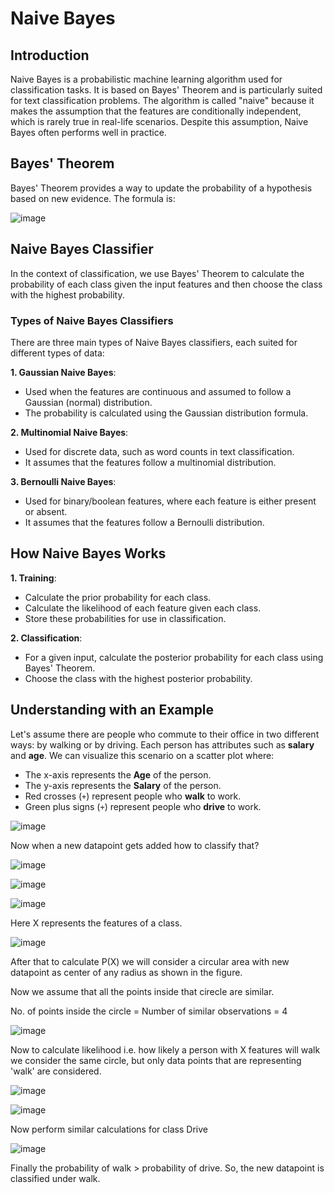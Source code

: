 
# Naive Bayes

## Introduction
Naive Bayes is a probabilistic machine learning algorithm used for classification tasks. It is based on Bayes' Theorem and is particularly suited for text classification problems. The algorithm is called "naive" because it makes the assumption that the features are conditionally independent, which is rarely true in real-life scenarios. Despite this assumption, Naive Bayes often performs well in practice.

## Bayes' Theorem
Bayes' Theorem provides a way to update the probability of a hypothesis based on new evidence. The formula is:

![image](https://github.com/saiabhiramjaini/portfolio/assets/115941546/9c64e3fa-234e-44ae-bef2-476d81aecc9e)

## Naive Bayes Classifier
In the context of classification, we use Bayes' Theorem to calculate the probability of each class given the input features and then choose the class with the highest probability.


### Types of Naive Bayes Classifiers
There are three main types of Naive Bayes classifiers, each suited for different types of data:

**1. Gaussian Naive Bayes**:
   - Used when the features are continuous and assumed to follow a Gaussian (normal) distribution.
   - The probability is calculated using the Gaussian distribution formula.

**2. Multinomial Naive Bayes**:
   - Used for discrete data, such as word counts in text classification.
   - It assumes that the features follow a multinomial distribution.

**3. Bernoulli Naive Bayes**:
   - Used for binary/boolean features, where each feature is either present or absent.
   - It assumes that the features follow a Bernoulli distribution.


## How Naive Bayes Works
**1. Training**:
   - Calculate the prior probability for each class.
   - Calculate the likelihood of each feature given each class.
   - Store these probabilities for use in classification.

**2. Classification**:
   - For a given input, calculate the posterior probability for each class using Bayes' Theorem.
   - Choose the class with the highest posterior probability.



## Understanding with an Example


Let's assume there are people who commute to their office in two different ways: by walking or by driving. Each person has attributes such as **salary** and **age**. We can visualize this scenario on a scatter plot where:

- The x-axis represents the **Age** of the person.
- The y-axis represents the **Salary** of the person.
- Red crosses (`+`) represent people who **walk** to work.
- Green plus signs (`+`) represent people who **drive** to work.

![image](https://github.com/saiabhiramjaini/portfolio/assets/115941546/9a08dc6a-d391-48e5-935c-4caf23bd999a)

Now when a new datapoint gets added how to classify that?

![image](https://github.com/saiabhiramjaini/portfolio/assets/115941546/65909880-bfd2-4353-9dd5-5890a7f08cd3)

![image](https://github.com/saiabhiramjaini/portfolio/assets/115941546/026d8c93-d557-46ff-be37-ba42c830478f)

![image](https://github.com/saiabhiramjaini/portfolio/assets/115941546/9e0772c8-d0ee-4878-9706-38b6c990aae0)


Here X represents the features of a class.

![image](https://github.com/saiabhiramjaini/portfolio/assets/115941546/71873ec1-1067-48c0-8602-2a0385f5be7a)

After that to calculate P(X) we will consider a circular area with new datapoint as center of any radius as shown in the figure.

Now we assume that all the points inside that cirecle are similar.

No. of points inside the circle = Number of similar observations = 4

![image](https://github.com/saiabhiramjaini/portfolio/assets/115941546/8dc7e299-fd97-4711-90a4-a01bf9959ef5)

Now to calculate likelihood i.e. how likely a person with X features will walk we consider the same circle, but only data points that are representing 'walk' are considered.

![image](https://github.com/saiabhiramjaini/portfolio/assets/115941546/bf571371-b3b9-481a-9775-6883a270dfa4)

![image](https://github.com/saiabhiramjaini/portfolio/assets/115941546/31a2489a-c3e1-4841-bae6-5442586fe6bf)

Now perform similar calculations for class Drive

![image](https://github.com/saiabhiramjaini/portfolio/assets/115941546/74fd2a95-5b1f-4616-a38a-c039dbe40c3a)


Finally the probability of walk > probability of drive. So, the new datapoint is classified under walk.






